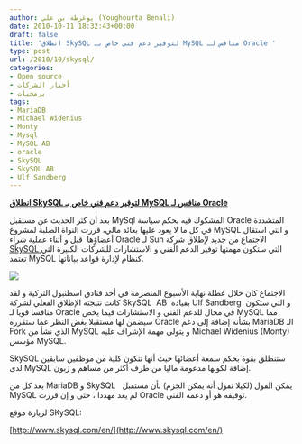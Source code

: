 ```yaml
---
author: يوغرطة بن علي (Youghourta Benali)
date: 2010-10-11 18:32:43+00:00
draft: false
title: 'انطلاق SkySQL لتوفير دعم فني خاص بـ MySQL منافس لـ Oracle '
type: post
url: /2010/10/skysql/
categories:
- Open source
- أخبار الشركات
- برمجيات
tags:
- MariaDB
- Michael Widenius
- Monty
- Mysql
- MySQL AB
- oracle
- SkySQL
- SkySQL AB
- Ulf Sandberg
---
```


**[انطلاق SkySQL لتوفير دعم فني خاص بـ MySQL منافس لـ Oracle](https://www.it-scoop.com/2010/10/skysql/)**




بعد أن كثر الحديث عن مستقبل MySql المشكوك فيه بحكم سياسة Oracle المتشددة في كل ما لا يعود عليها بعائد مالي، قررت النواة الصلبة لمشروع MySQL و التي استقال أعضاؤها  قبل و أثناء عملية شراء Oracle لـ Sun الاجتماع من جديد لإطلاق شركة [SkySQL ](http://www.skysql.com/) التي ستكون مهمتها توفير الدعم الفني و الاستشارات للشركات الكبيرة التي تعتمد MySQL كنظام لإدارة قواعد بياناتها.




[![](https://www.it-scoop.com/wp-content/uploads/2010/10/SkySQL-Logo.gif)
](https://www.it-scoop.com/2010/10/skysql/)


الاجتماع كان خلال عطلة نهاية الأسبوع المنصرمة في أحد فنادق اسطنبول التركية و لقد كانت نتيجته الإطلاق الفعلي لشركة SkySQL  AB  بقيادة Ulf Sandberg  و التي ستكون منافسا قويا لـ Oracle في مجال للدعم الفني و الاستشارات فيما يخص MySQL مما سيضمن لها مستقبلا بغض النظر عما ستقرره Oracle بشأنه إضافة إلى دعم MariaDB الـ Fork الذي نشأ من MySQL و يتولى مهمة الإشراف عليه Michael Widenius (Monty) مؤسس MySQL.

SkySQL ستنطلق بقوة بحكم سمعة أعضائها حيث أنها تتكون كلية من موظفين سابقين لدى MySQL إضافة لكونها مدعومة ماليا من طرف أكثر من مساهم و زبون.

بعد كل من MariaDB و SkySQL   يمكن القول (لكيلا نقول أنه يمكن الجزم) بأن مستقبل MySQL لم يعد مهددا ، حتى و إن قررت Oracle توقيفه هو أو دعمه الفني.

لزيارة موقع SKySQL:

[http://www.skysql.com/en/](http://www.skysql.com/en/)
